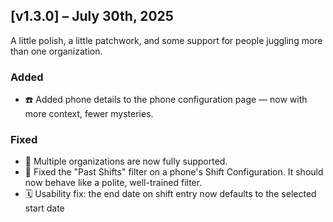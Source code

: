## [v1.3.0] – July 30th, 2025

A little polish, a little patchwork, and some support for people juggling more than one organization.

### Added

- ☎️ Added phone details to the phone configuration page — now with more context, fewer mysteries.

### Fixed

- 🧩 Multiple organizations are now fully supported.
- 🧹 Fixed the "Past Shifts" filter on a phone's Shift Configuration. It should now behave like a polite, well-trained filter.
- 🗓️ Usability fix: the end date on shift entry now defaults to the selected start date
